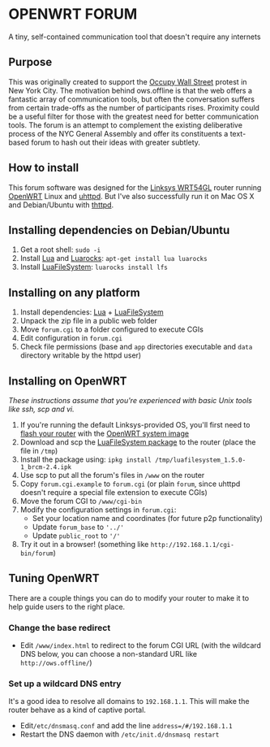 # OPENWRT FORUM

A tiny, self-contained communication tool that doesn't require any internets

## Purpose

This was originally created to support the [Occupy Wall Street][ows] protest
in New York City. The motivation behind ows.offline is that the web offers a
fantastic array of communication tools, but often the conversation suffers from
certain trade-offs as the number of participants rises. Proximity could be a
useful filter for those with the greatest need for better communication tools.
The forum is an attempt to complement the existing deliberative process of the
NYC General Assembly and offer its constituents a text-based forum to hash out
their ideas with greater subtlety.

## How to install

This forum software was designed for the [Linksys WRT54GL][wrt54g] router
running [OpenWRT][owrt] Linux and [uhttpd]. But I've also successfully run it
on Mac OS X and Debian/Ubuntu with [thttpd].

## Installing dependencies on Debian/Ubuntu

1. Get a root shell: `sudo -i`
2. Install [Lua][lua] and [Luarocks][lrock]: `apt-get install lua luarocks`
3. Install [LuaFileSystem][lfs]: `luarocks install lfs`

## Installing on any platform

1. Install dependencies: [Lua][lua] + [LuaFileSystem][lfs]
2. Unpack the zip file in a public web folder
3. Move `forum.cgi` to a folder configured to execute CGIs
4. Edit configuration in `forum.cgi`
5. Check file permissions (base and `app` directories executable and `data`
   directory writable by the httpd user)

## Installing on OpenWRT

*These instructions assume that you're experienced with basic Unix tools like ssh,
scp and vi.*

1. If you're running the default Linksys-provided OS, you'll first need to [flash
   your router][flash] with the [OpenWRT system image][squashfs]
2. Download and scp the [LuaFileSystem package][lfsipk] to the router
   (place the file in `/tmp`)
3. Install the package using: `ipkg install /tmp/luafilesystem_1.5.0-1_brcm-2.4.ipk`
4. Use scp to put all the forum's files in `/www` on the router
5. Copy `forum.cgi.example` to `forum.cgi` (or plain `forum`, since uhttpd doesn't
   require a special file extension to execute CGIs)
5. Move the forum CGI to `/www/cgi-bin`
6. Modify the configuration settings in `forum.cgi`:
    * Set your location name and coordinates (for future p2p functionality)
    * Update `forum_base` to `'../'`
    * Update `public_root` to `'/'`
7. Try it out in a browser! (something like `http://192.168.1.1/cgi-bin/forum`)

## Tuning OpenWRT

There are a couple things you can do to modify your router to make it to help
guide users to the right place.

### Change the base redirect

  * Edit `/www/index.html` to redirect to the forum
    CGI URL (with the wildcard DNS below, you can choose a non-standard URL like
    `http://ows.offline/`)

### Set up a wildcard DNS entry

It's a good idea to resolve all domains to `192.168.1.1`. This will make the router
behave as a kind of captive portal.

  * Edit`/etc/dnsmasq.conf` and add the line `address=/#/192.168.1.1`
  * Restart the DNS daemon with `/etc/init.d/dnsmasq restart`

[ows]: http://occupywallst.org/
[hm]: http://www.thenation.com/blog/163767/we-are-all-human-microphones-now
[wrt54g]: http://en.wikipedia.org/wiki/Linksys_WRT54G_series
[owrt]: https://openwrt.org/
[hb]: http://en.wikipedia.org/wiki/Shebang_%28Unix%29
[lua]: http://lua.org/
[lfs]: http://keplerproject.github.com/luafilesystem/
[lrock]: http://luarocks.org/
[flash]: http://wiki.openwrt.org/doc/howto/generic.flashing
[squashfs]: http://downloads.openwrt.org/backfire/10.03/brcm-2.4/openwrt-wrt54g-squashfs.bin
[lfsipk]: http://downloads.openwrt.org/backfire/10.03/brcm-2.4/packages/luafilesystem_1.5.0-1_brcm-2.4.ipk
[uhttpd]: http://code.google.com/p/uhttpd/
[thttpd]: http://acme.com/software/thhtpd/
